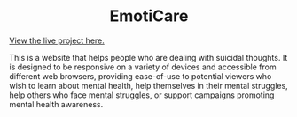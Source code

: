 # <div align="center">EmotiCare</div>

[View the live project here.](https://emoticare.onrender.com)

This is a website that helps people who are dealing with suicidal thoughts. It is designed to be responsive on a variety of devices and accessible from different web browsers, providing ease-of-use to potential viewers who wish to learn about mental health, help themselves in their mental struggles, help others who face mental struggles, or support campaigns promoting mental health awareness.
